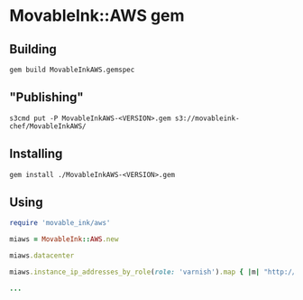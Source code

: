 # MovableInk::AWS gem

## Building

`gem build MovableInkAWS.gemspec`

## "Publishing"

`s3cmd put -P MovableInkAWS-<VERSION>.gem s3://movableink-chef/MovableInkAWS/`

## Installing

`gem install ./MovableInkAWS-<VERSION>.gem`

## Using

```ruby
require 'movable_ink/aws'

miaws = MovableInk::AWS.new

miaws.datacenter

miaws.instance_ip_addresses_by_role(role: 'varnish').map { |m| "http://#{m}:8080" }

...
```
